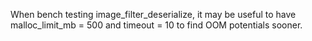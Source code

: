 When bench testing image_filter_deserialize, it may be useful to have malloc_limit_mb = 500 and timeout = 10 to find OOM potentials sooner.